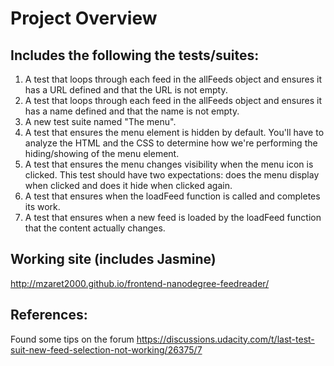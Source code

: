 # Project Overview

## Includes the following the tests/suites:
1. A test that loops through each feed in the allFeeds object and ensures it has a URL defined and that the URL is not empty.
2. A test that loops through each feed in the allFeeds object and ensures it has a name defined and that the name is not empty.
3. A new test suite named "The menu".
4. A test that ensures the menu element is hidden by default. You'll have to analyze the HTML and the CSS to determine how  we're performing the hiding/showing of the menu element.
5. A test that ensures the menu changes visibility when the menu icon is clicked. This test should have two expectations: does the menu display when clicked and does it hide when clicked again.
6. A test that ensures when the loadFeed function is called and completes its work.
7. A test that ensures when a new feed is loaded by the loadFeed function that the content actually changes. 

## Working site (includes Jasmine)
http://mzaret2000.github.io/frontend-nanodegree-feedreader/

## References: 
Found some tips on the forum https://discussions.udacity.com/t/last-test-suit-new-feed-selection-not-working/26375/7
